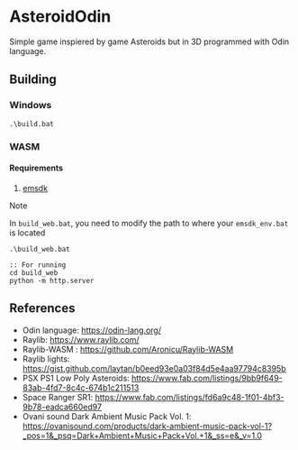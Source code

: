 # AsteroidOdin

Simple game inspiered by game Asteroids but in 3D programmed with Odin language.

## Building

### Windows
```batch
.\build.bat
```

### WASM

#### Requirements
1. [emsdk](https://emscripten.org/docs/getting_started/downloads.html)

> [!NOTE]  
> In `build_web.bat`, you need to modify the path to where your `emsdk_env.bat` is located

```batch
.\build_web.bat

:: For running
cd build_web
python -m http.server
```

## References
* Odin language: https://odin-lang.org/
* Raylib: https://www.raylib.com/
* Raylib-WASM : https://github.com/Aronicu/Raylib-WASM
* Raylib lights: https://gist.github.com/laytan/b0eed93e0a03f84d5e4aa97794c8395b
* PSX PS1 Low Poly Asteroids: https://www.fab.com/listings/9bb9f649-83ab-4fd7-8c4c-674b1c211513
* Space Ranger SR1: https://www.fab.com/listings/fd6a9c48-1f01-4bf3-9b78-eadca660ed97
* Ovani sound Dark Ambient Music Pack Vol. 1: https://ovanisound.com/products/dark-ambient-music-pack-vol-1?_pos=1&_psq=Dark+Ambient+Music+Pack+Vol.+1&_ss=e&_v=1.0